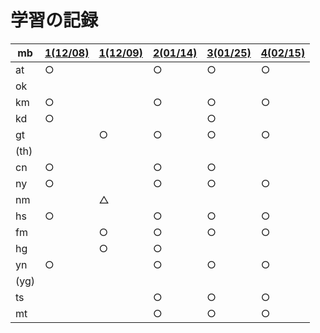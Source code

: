 # 学習の記録

| mb | [1(12/08)](20211208) | [1(12/09)](20211209) | [2(01/14)](20220114) | [3(01/25)](20220125) | [4(02/15)](20220215) |
| -- | -- | -- | -- | -- | -- | 
| at | ○ | | ○ | ○ | ○ |
| ok | | | | | |
| km | ○ | | ○ | ○ | ○ |
| kd | ○ | | | ○ | |
| gt | | ○ | ○ | ○ | ○ |
| (th) | | | | | |
| cn | ○ | | ○ | ○ | |
| ny | ○ | | ○ | ○ | ○ |
| nm | | △ | | | |
| hs | ○ | | ○ | ○ | ○ |
| fm | | ○ | ○ | ○ | ○ |
| hg | | ○ | ○ | | |
| yn | ○ | | ○ | ○ | ○ |
| (yg) | | | | | |
| ts | | | ○ | ○ | ○ |
| mt | | | ○ | ○ | ○ |
